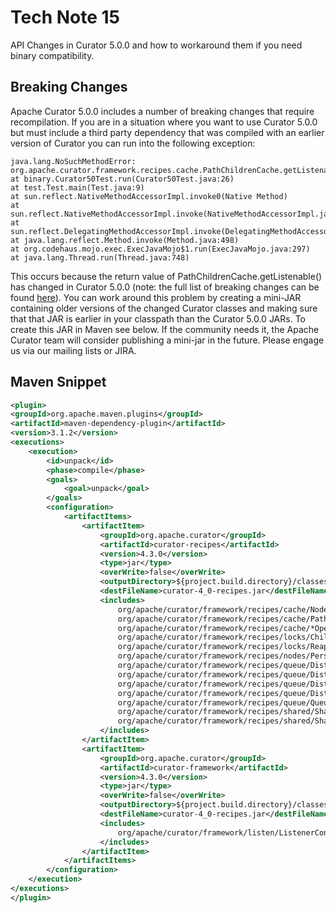 # Tech Note 15

API Changes in Curator 5.0.0 and how to workaround them if you need binary compatibility.

## Breaking Changes

Apache Curator 5.0.0 includes a number of breaking changes that require recompilation. If you are in a situation where you want to use Curator 5.0.0 but must include a third party dependency that was compiled with an earlier version of Curator you can run into the following exception:

```text
java.lang.NoSuchMethodError: org.apache.curator.framework.recipes.cache.PathChildrenCache.getListenable()Lorg/apache/curator/framework/listen/ListenerContainer;
at binary.Curator50Test.run(Curator50Test.java:26)
at test.Test.main(Test.java:9)
at sun.reflect.NativeMethodAccessorImpl.invoke0(Native Method)
at sun.reflect.NativeMethodAccessorImpl.invoke(NativeMethodAccessorImpl.java:62)
at sun.reflect.DelegatingMethodAccessorImpl.invoke(DelegatingMethodAccessorImpl.java:43)
at java.lang.reflect.Method.invoke(Method.java:498)
at org.codehaus.mojo.exec.ExecJavaMojo$1.run(ExecJavaMojo.java:297)
at java.lang.Thread.run(Thread.java:748)
```

This occurs because the return value of PathChildrenCache.getListenable() has changed in Curator 5.0.0 (note: the full list of breaking changes can be found [here](breaking-changes.md)). You can work around this problem by creating a mini-JAR containing older versions of the changed Curator classes and making sure that that JAR is earlier in your classpath than the Curator 5.0.0 JARs. To create this JAR in Maven see below. If the community needs it, the Apache Curator team will consider publishing a mini-jar in the future. Please engage us via our mailing lists or JIRA.

## Maven Snippet

```xml
<plugin>
<groupId>org.apache.maven.plugins</groupId>
<artifactId>maven-dependency-plugin</artifactId>
<version>3.1.2</version>
<executions>
    <execution>
        <id>unpack</id>
        <phase>compile</phase>
        <goals>
            <goal>unpack</goal>
        </goals>
        <configuration>
            <artifactItems>
                <artifactItem>
                    <groupId>org.apache.curator</groupId>
                    <artifactId>curator-recipes</artifactId>
                    <version>4.3.0</version>
                    <type>jar</type>
                    <overWrite>false</overWrite>
                    <outputDirectory>${project.build.directory}/classes</outputDirectory>
                    <destFileName>curator-4_0-recipes.jar</destFileName>
                    <includes>
                        org/apache/curator/framework/recipes/cache/NodeCache*.*,
                        org/apache/curator/framework/recipes/cache/PathChildrenCache*.*,
                        org/apache/curator/framework/recipes/cache/*Operation.*,
                        org/apache/curator/framework/recipes/locks/ChildReaper*
                        org/apache/curator/framework/recipes/locks/Reaper*,
                        org/apache/curator/framework/recipes/nodes/PersistentNode*,
                        org/apache/curator/framework/recipes/queue/DistributedDelayQueue*,
                        org/apache/curator/framework/recipes/queue/DistributedIdQueue*,
                        org/apache/curator/framework/recipes/queue/DistributedPriorityQueue*,
                        org/apache/curator/framework/recipes/queue/DistributedQueue*,
                        org/apache/curator/framework/recipes/queue/QueueBase*,
                        org/apache/curator/framework/recipes/shared/SharedValue*,
                        org/apache/curator/framework/recipes/shared/SharedValueReader*
                    </includes>
                </artifactItem>
                <artifactItem>
                    <groupId>org.apache.curator</groupId>
                    <artifactId>curator-framework</artifactId>
                    <version>4.3.0</version>
                    <type>jar</type>
                    <overWrite>false</overWrite>
                    <outputDirectory>${project.build.directory}/classes</outputDirectory>
                    <destFileName>curator-4_0-recipes.jar</destFileName>
                    <includes>
                        org/apache/curator/framework/listen/ListenerContainer*
                    </includes>
                </artifactItem>
            </artifactItems>
        </configuration>
    </execution>
</executions>
</plugin>
```
